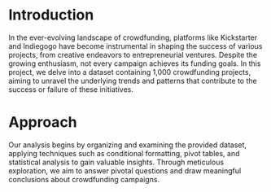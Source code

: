 # Introduction

In the ever-evolving landscape of crowdfunding, platforms like Kickstarter and Indiegogo have become instrumental in shaping the success of various projects, from creative endeavors to entrepreneurial ventures. Despite the growing enthusiasm, not every campaign achieves its funding goals. In this project, we delve into a dataset containing 1,000 crowdfunding projects, aiming to unravel the underlying trends and patterns that contribute to the success or failure of these initiatives.

# Approach

Our analysis begins by organizing and examining the provided dataset, applying techniques such as conditional formatting, pivot tables, and statistical analysis to gain valuable insights. Through meticulous exploration, we aim to answer pivotal questions and draw meaningful conclusions about crowdfunding campaigns.
